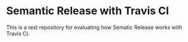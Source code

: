 # Semantic Release with Travis CI

This is a rest repository for evaluating how Sematic Release works with Travis CI.
